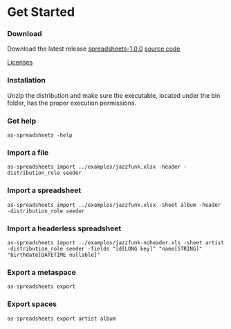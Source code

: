 # Get Started

### Download

Download the latest release <a href="{{site.TDT.site_url}}/nexus/service/local/artifact/maven/redirect?r=snapshots&amp;g=com.tibco.as.io&amp;a=excel2as&amp;v=1.0.0-SNAPSHOT&amp;e=zip&amp;c=distribution" target="_blank" class="btn btn-primary">spreadsheets-1.0.0</a>
<a href="https://github.com/TIBCOSoftware/as-tools/tree/master/as-spreadsheets" target="_blank" class="btn btn-primary">source code</a>

<a href="https://raw.githubusercontent.com/TIBCOSoftware/as-tools/master/as-spreadsheets/LICENSE.txt?token=7562719__eyJzY29wZSI6IlJhd0Jsb2I6VElCQ09Tb2Z0d2FyZS9hcy10b29scy9tYXN0ZXIvYXMtc3ByZWFkc2hlZXRzL0xJQ0VOU0UudHh0IiwiZXhwaXJlcyI6MTQwMTgzMzgzOX0%3D--761eb6d02620c10f8856d62650d62df276fdf062" target="_blank">Licenses</a>

### Installation

Unzip the distribution and make sure the executable, located under the bin folder, has the proper execution permissions.

### Get help

	as-spreadsheets -help

### Import a file

	as-spreadsheets import ../examples/jazzfunk.xlsx -header -distribution_role seeder

### Import a spreadsheet

	as-spreadsheets import ../examples/jazzfunk.xlsx -sheet album -header -distribution_role seeder

### Import a headerless spreadsheet

	as-spreadsheets import ../examples/jazzfunk-noheader.xls -sheet artist -distribution_role seeder -fields "id[LONG key]" "name[STRING]" "birthdate[DATETIME nullable]"

### Export a metaspace

	as-spreadsheets export

### Export spaces

	as-spreadsheets export artist album
